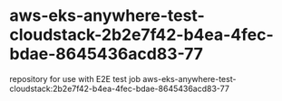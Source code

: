 # aws-eks-anywhere-test-cloudstack-2b2e7f42-b4ea-4fec-bdae-8645436acd83-77
repository for use with E2E test job aws-eks-anywhere-test-cloudstack:2b2e7f42-b4ea-4fec-bdae-8645436acd83-77
